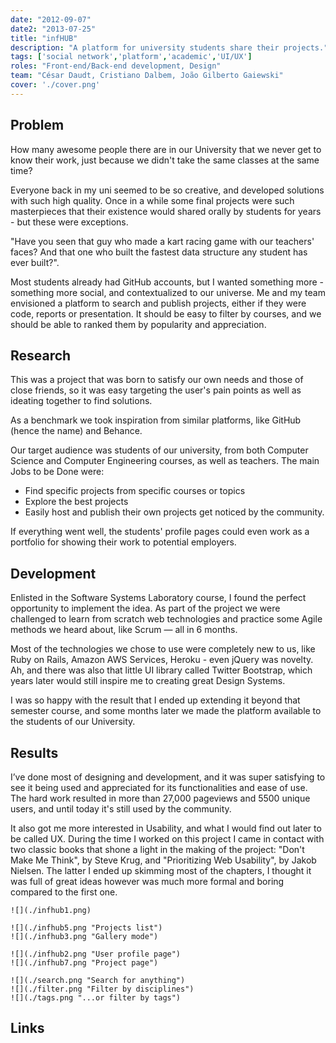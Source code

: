 ```yaml
---
date: "2012-09-07"
date2: "2013-07-25"
title: "infHUB"
description: "A platform for university students share their projects."
tags: ['social network','platform','academic','UI/UX']
roles: "Front-end/Back-end development, Design"
team: "César Daudt, Cristiano Dalbem, João Gilberto Gaiewski"
cover: './cover.png'
---
```



## Problem
 
How many awesome people there are in our University that we never get to know their work, just because we didn't take the same classes at the same time?

Everyone back in my uni seemed to be so creative, and developed solutions with such high quality. Once in a while some final projects were such masterpieces that their existence would shared orally by students for years - but these were exceptions.  

"Have you seen that guy who made a kart racing game with our teachers' faces? And that one who built the fastest data structure any student has ever built?".

Most students already had GitHub accounts, but I wanted something more - something more social, and contextualized to our universe. Me and my team envisioned a platform to search and publish projects, either if they were code, reports or presentation. It should be easy to filter by courses, and we should be able to ranked them by popularity and appreciation.

## Research

This was a project that was born to satisfy our own needs and those of close friends, so it was easy targeting the user's pain points as well as ideating together to find solutions.

As a benchmark we took inspiration from similar platforms, like GitHub (hence the name) and Behance.

Our target audience was students of our university, from both Computer Science and Computer Engineering courses, as well as teachers. The main Jobs to be Done were:
- Find specific projects from specific courses or topics
- Explore the best projects
- Easily host and publish their own projects get noticed by the community.

If everything went well, the students' profile pages could even work as a portfolio for showing their work to potential employers.


## Development

Enlisted in the Software Systems Laboratory course, I found the perfect opportunity to implement the idea. As part of the project we were challenged to learn from scratch web technologies and practice some Agile methods we heard about, like Scrum — all in 6 months.

Most of the technologies we chose to use were completely new to us, like Ruby on Rails, Amazon AWS Services, Heroku - even jQuery was novelty. Ah, and there was also that little UI library called Twitter Bootstrap, which years later would still inspire me to creating great Design Systems.

I was so happy with the result that I ended up extending it beyond that semester course, and some months later we made the platform available to the students of our University.


## Results

I’ve done most of designing and development, and it was super satisfying to see it being used and appreciated for its functionalities and ease of use. The hard work resulted in more than 27,000 pageviews and 5500 unique users, and until today it's still used by the community.

It also got me more interested in Usability, and what I would find out later to be called UX. During the time I worked on this project I came in contact with two classic books that shone a light in the making of the project: "Don't Make Me Think", by Steve Krug, and "Prioritizing Web Usability", by Jakob Nielsen. The latter I ended up skimming most of the chapters, I thought it was full of great ideas however was much more formal and boring compared to the first one.

<results-banner
    data='{
        "projects uploaded": "142",
        "unique users": "6,000+",
        "pageviews": "29,000+"
    }'>
</results-banner>


```grid|1
![](./infhub1.png)
```

```grid|2
![](./infhub5.png "Projects list")
![](./infhub3.png "Gallery mode")
```
 
```grid|2
![](./infhub2.png "User profile page") 
![](./infhub7.png "Project page")
```
 
```grid|3
![](./search.png "Search for anything") 
![](./filter.png "Filter by disciplines")
![](./tags.png "...or filter by tags")
```


## Links

<links-list
    items='[
        {
            "label": "Website",
            "url": "https://infhub.herokuapp.com"
        },
        {
            "label": "GitHub",
            "url": "https://github.com/cmdalbem/redetrabalhosinf"
        }
    ]'>
</links-list>